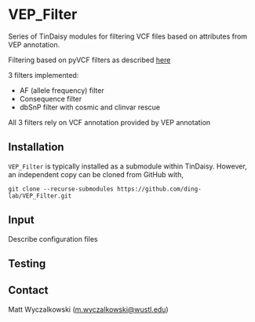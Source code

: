# VEP_Filter

Series of TinDaisy modules for filtering VCF files based on attributes from VEP annotation.

Filtering based on pyVCF filters as described [here](https://pyvcf.readthedocs.io/en/latest/FILTERS.html#adding-a-filter)

3 filters implemented:

* AF (allele frequency) filter
* Consequence filter
* dbSnP filter with cosmic and clinvar rescue

All 3 filters rely on VCF annotation provided by VEP annotation

## Installation

`VEP_Filter` is typically installed as a submodule within TinDaisy.  However, an
independent copy can be cloned from GitHub with,
```
git clone --recurse-submodules https://github.com/ding-lab/VEP_Filter.git
```

## Input

Describe configuration files

## Testing



## Contact

Matt Wyczalkowski (m.wyczalkowski@wustl.edu)


